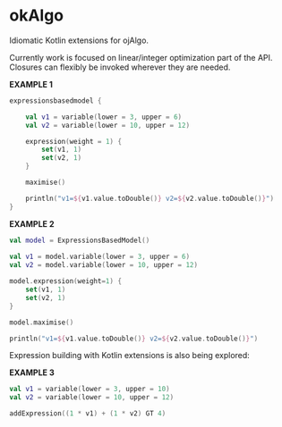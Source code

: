 # okAlgo


Idiomatic Kotlin extensions for ojAlgo. 

Currently work is focused on linear/integer optimization part of the API. Closures can flexibly be invoked wherever they are needed. 

**EXAMPLE 1**

```kotlin 
expressionsbasedmodel {

    val v1 = variable(lower = 3, upper = 6)
    val v2 = variable(lower = 10, upper = 12)

    expression(weight = 1) {
        set(v1, 1)
        set(v2, 1)
    }

    maximise()

    println("v1=${v1.value.toDouble()} v2=${v2.value.toDouble()}")
}
```

**EXAMPLE 2**


```kotlin 
val model = ExpressionsBasedModel()
        
val v1 = model.variable(lower = 3, upper = 6)
val v2 = model.variable(lower = 10, upper = 12)

model.expression(weight=1) {
    set(v1, 1)
    set(v2, 1)
}

model.maximise()

println("v1=${v1.value.toDouble()} v2=${v2.value.toDouble()}")
```


Expression building with Kotlin extensions is also being explored:


**EXAMPLE 3**

```kotlin 
val v1 = variable(lower = 3, upper = 10)
val v2 = variable(lower = 10, upper = 12)

addExpression((1 * v1) + (1 * v2) GT 4)
```